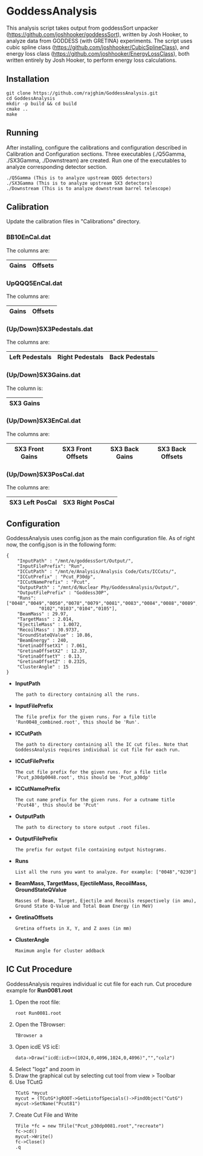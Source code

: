 # GoddessAnalysis
This analysis script takes output from goddessSort unpacker (https://github.com/joshhooker/goddessSort), written by Josh Hooker, to analyze data from GODDESS (with GRETINA) experiments. The script uses cubic spline class (https://github.com/joshhooker/CubicSplineClass), and energy loss class (https://github.com/joshhooker/EnergyLossClass), both written entirely by Josh Hooker, to perform energy loss calculations.
## Installation
```
git clone https://github.com/rajghim/GoddessAnalysis.git
cd GoddessAnalysis
mkdir -p build && cd build
cmake ..
make
```

## Running
After installing, configure the calibrations and configuration described in Calibration and Configuration sections. Three executables (./Q5Gamma, ./SX3Gamma, ./Downstream) are created. Run one of the executables to analyze corresponding detector section.
```
./Q5Gamma (This is to analyze upstream QQQ5 detectors)
./SX3Gamma (This is to analyze upstream SX3 detectors)
./Downstream (This is to analyze downstream barrel telescope)
```

## Calibration
Update the calibration files in "Calibrations" directory.
### BB10EnCal.dat
The columns are:

| Gains | Offsets |
| --- | --- |

### UpQQQ5EnCal.dat
The columns are:

| Gains | Offsets |
| --- | --- |

### (Up/Down)SX3Pedestals.dat
The columns are: 

| Left Pedestals | Right Pedestals | Back Pedestals|
| --- | --- | --- |

### (Up/Down)SX3Gains.dat
The column is:

| SX3 Gains |
| --- |

### (Up/Down)SX3EnCal.dat
The columns are:

| SX3 Front Gains | SX3 Front Offsets | SX3 Back Gains | SX3 Back Offsets |
| --- | --- | --- | ---|

### (Up/Down)SX3PosCal.dat
The columns are: 

| SX3 Left PosCal | SX3 Right PosCal |
| --- | --- |

## Configuration
GoddessAnalysis uses config.json as the main configuration file. As of right now, the config.json is in the following form:
```
{
	"InputPath" : "/mnt/e/goddessSort/Output/",
	"InputFilePrefix": "Run",
	"ICCutPath" : "/mnt/e/Analysis/Analysis Code/Cuts/ICCuts/",
	"ICCutPrefix" : "Pcut_P30dp",
	"ICCutNamePrefix" : "Pcut",
	"OutputPath" : "/mnt/d/Nuclear Phy/GoddessAnalysis/Output/",
	"OutputFilePrefix" : "Goddess30P",
	"Runs":["0048","0049","0050","0078","0079","0081","0083","0084","0088","0089",
			"0102","0103","0104","0105"],
	"BeamMass" : 29.97,
	"TargetMass" : 2.014,
	"EjectileMass" : 1.0072,
	"RecoilMass" : 30.9737,
	"GroundStateQValue" : 10.86,
	"BeamEnergy" : 240,
	"GretinaOffsetX1" : 7.061,
	"GretinaOffsetX2" : 12.37,
	"GretinaOffsetY" : 0.13,
	"GretinaOffsetZ" : 0.2325,
	"ClusterAngle" : 15
}
```

- **InputPath**
	```
	The path to directory containing all the runs.
	```
- **InputFilePrefix**
	```
	The file prefix for the given runs. For a file title 'Run0048_combined.root', this should be 'Run'.
	```
- **ICCutPath**	
	```
	The path to directory containing all the IC cut files. Note that GoddessAnalysis requires individual ic cut file for each run.
	```
- **ICCutFilePrefix**
	```
	The cut file prefix for the given runs. For a file title 'Pcut_p30dp0048.root', this should be 'Pcut_p30dp'
	```
- **ICCutNamePrefix**
	```
	The cut name prefix for the given runs. For a cutname title 'Pcut48', this should be 'Pcut'
	```	
- **OutputPath**
	```
	The path to directory to store output .root files.
	```
- **OutputFilePrefix**	
	```
	The prefix for output file containing output histograms.
	```
- **Runs**
	```
	List all the runs you want to analyze. For example: ["0048","0230"]
	```
- **BeamMass, TargetMass, EjectileMass, RecoilMass, GroundStateQValue**
	```
	Masses of Beam, Target, Ejectile and Recoils respectively (in amu), Ground State Q-Value and Total Beam Energy (in MeV)
	```
- **GretinaOffsets**
	```
	Gretina offsets in X, Y, and Z axes (in mm)
	```
- **ClusterAngle**
	```
	Maximum angle for cluster addback	
	```

## IC Cut Procedure
GoddessAnalysis requires individual ic cut file for each run. Cut procedure example for **Run0081.root**
1. Open the root file:
	```
	root Run0081.root
	```
2. Open the TBrowser:
	```
	TBrowser a
	```
3. Open icdE VS icE:
	```
	data->Draw("icdE:icE>>(1024,0,4096,1024,0,4096)","","colz")
	```	
4. Select "logz" and zoom in
5. Draw the graphical cut by selecting cut tool from view > Toolbar
6. Use TCutG
	```
	TCutG *mycut
	mycut = (TCutG*)gROOT->GetListofSpecials()->FindObject("CutG")
	mycut->SetName("Pcut81")
	```
7. Create Cut File and Write
	```
	TFile *fc = new TFile("Pcut_p30dp0081.root","recreate")
	fc->cd()
	mycut->Write()
	fc->Close()
	.q
	```
	
	


